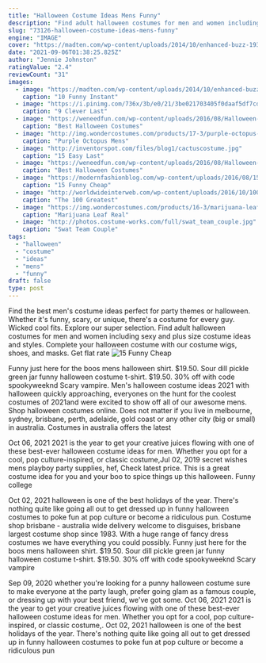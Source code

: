 ```yaml
---
title: "Halloween Costume Ideas Mens Funny"
description: "Find adult halloween costumes for men and women including sexy and plus size costume ideas and styles. Complete your halloween costume with our costume wigs, shoes, and masks. Get flat rate"
slug: "73126-halloween-costume-ideas-mens-funny"
engine: "IMAGE"
cover: "https://madten.com/wp-content/uploads/2014/10/enhanced-buzz-19398-1381373884-81.jpg"
date: "2021-09-06T01:38:25.825Z"
author: "Jennie Johnston"
ratingValue: "2.4"
reviewCount: "31"
images:
  - image: "https://madten.com/wp-content/uploads/2014/10/enhanced-buzz-19398-1381373884-81.jpg"
    caption: "10 Funny Instant"
  - image: "https://i.pinimg.com/736x/3b/e0/21/3be021703405f0daaf5df7cd624d2ade.jpg"
    caption: "9 Clever Last"
  - image: "https://weneedfun.com/wp-content/uploads/2016/08/Halloween-Costumes-For-Men-11-692x1024.jpg"
    caption: "Best Halloween Costumes"
  - image: "http://img.wondercostumes.com/products/17-3/purple-octopus-mens-costume.jpg"
    caption: "Purple Octopus Mens"
  - image: "http://inventorspot.com/files/blog1/cactuscostume.jpg"
    caption: "15 Easy Last"
  - image: "https://weneedfun.com/wp-content/uploads/2016/08/Halloween-Costumes-For-Men-18.jpg"
    caption: "Best Halloween Costumes"
  - image: "https://modernfashionblog.com/wp-content/uploads/2016/08/15-Funny-Cheap-Easy-Homemade-Halloween-Costumes-2016-4.jpg"
    caption: "15 Funny Cheap"
  - image: "http://worldwideinterweb.com/wp-content/uploads/2016/10/100-halloween-costumes-ideas-1.jpg"
    caption: "The 100 Greatest"
  - image: "https://img.wondercostumes.com/products/16-3/marijuana-leaf-real.jpg"
    caption: "Marijuana Leaf Real"
  - image: "http://photos.costume-works.com/full/swat_team_couple.jpg"
    caption: "Swat Team Couple"
tags:
  - "halloween"
  - "costume"
  - "ideas"
  - "mens"
  - "funny"
draft: false
type: post
---
```


Find the best men's costume ideas perfect for party themes or halloween. Whether it's funny, scary, or unique, there's a costume for every guy. Wicked cool fits.  Explore our super selection. Find adult halloween costumes for men and women including sexy and plus size costume ideas and styles. Complete your halloween costume with our costume wigs, shoes, and masks. Get flat rate
![15 Funny Cheap](https://modernfashionblog.com/wp-content/uploads/2016/08/15-Funny-Cheap-Easy-Homemade-Halloween-Costumes-2016-4.jpg "15 Funny Cheap")

Funny just here for the boos mens halloween shirt. $19.50.  Sour dill pickle green jar funny halloween costume t-shirt. $19.50. 30% off with code spookyweeknd Scary vampire. Men&#39;s halloween costume ideas 2021 with halloween quickly approaching, everyones on the hunt for the coolest costumes of 2021and were excited to show off all of our awesome mens. Shop halloween costumes online. Does not matter if you live in melbourne, sydney, brisbane, perth, adelaide, gold coast or any other city (big or small) in australia. Costumes in australia offers the latest
<!--inArticleAds-->

<!--galleryOne-->

Oct 06, 2021 2021 is the year to get your creative juices flowing with one of these best-ever halloween costume ideas for men. Whether you opt for a cool, pop culture-inspired, or classic costume,Jul 02, 2019 secret wishes mens playboy party supplies, hef, Check latest price. This is a great costume idea for you and your boo to spice things up this halloween. Funny college
<!--inArticleAds-->

<!--galleryTwo-->

Oct 02, 2021 halloween is one of the best holidays of the year. There's nothing quite like going all out to get dressed up in funny halloween costumes to poke fun at pop culture or become a ridiculous pun. Costume shop brisbane - australia wide delivery welcome to disguises, brisbane largest costume shop since 1983. With a huge range of fancy dress costumes we have everything you could possibly. Funny just here for the boos mens halloween shirt. $19.50.  Sour dill pickle green jar funny halloween costume t-shirt. $19.50. 30% off with code spookyweeknd Scary vampire
<!--galleryThree-->

Sep 09, 2020 whether you're looking for a punny halloween costume sure to make everyone at the party laugh, prefer going glam as a famous couple, or dressing up with your best friend, we've got some. Oct 06, 2021 2021 is the year to get your creative juices flowing with one of these best-ever halloween costume ideas for men. Whether you opt for a cool, pop culture-inspired, or classic costume,. Oct 02, 2021 halloween is one of the best holidays of the year. There's nothing quite like going all out to get dressed up in funny halloween costumes to poke fun at pop culture or become a ridiculous pun